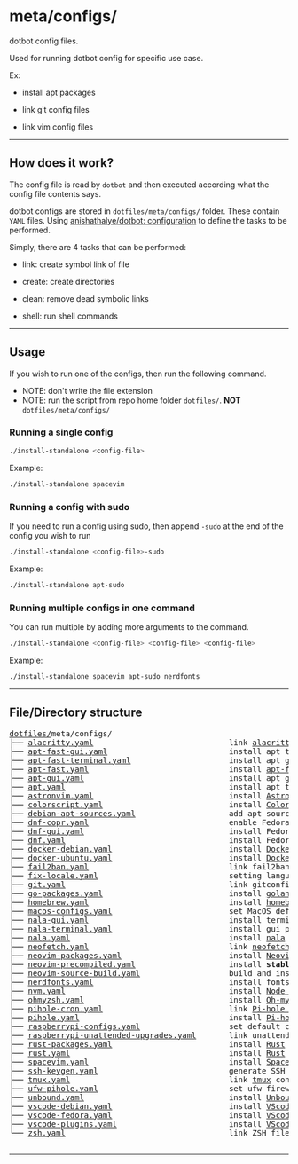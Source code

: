 # meta/configs/

dotbot config files.

Used for running dotbot config for specific use case.

Ex:

- install apt packages

- link git config files

- link vim config files

---

## How does it work?

The config file is read by `dotbot` and then executed according what the config file contents says.

dotbot configs are stored in `dotfiles/meta/configs/` folder. These contain `YAML` files. Using [anishathalye/dotbot: configuration](https://github.com/anishathalye/dotbot#configuration) to define the tasks to be performed.

Simply, there are 4 tasks that can be performed:

- link: create symbol link of file

- create: create directories

- clean: remove dead symbolic links

- shell: run shell commands

---

## Usage

If you wish to run one of the configs, then run the following command.

- NOTE: don't write the file extension
- NOTE: run the script from repo home folder `dotfiles/`. **NOT** `dotfiles/meta/configs/`

### Running a single config

```bash
./install-standalone <config-file>
```

Example:

```bash
./install-standalone spacevim
```

### Running a config with sudo

If you need to run a config using sudo, then append `-sudo` at the end of the config you wish to run

```bash
./install-standalone <config-file>-sudo
```

Example:

```bash
./install-standalone apt-sudo
```

### Running multiple configs in one command

You can run multiple by adding more arguments to the command.

```bash
./install-standalone <config-file> <config-file> <config-file>
```

Example:

```bash
./install-standalone spacevim apt-sudo nerdfonts
```

---

## File/Directory structure

<!--
loaded tree structure with
tree -a -H "." meta/configs -L 1
-->

<pre>
<a href="../../../../">dotfiles/</a>meta/configs/
├── <a href="./alacritty.yaml">alacritty.yaml</a>                             link <a href="https://github.com/alacritty/alacritty">alacritty</a> config files
├── <a href="./apt-fast-gui.yaml">apt-fast-gui.yaml</a>                          install apt terminal packages using <a href="https://github.com/ilikenwf/apt-fast">apt-fast</a>
├── <a href="./apt-fast-terminal.yaml">apt-fast-terminal.yaml</a>                     install apt gui packages using <a href="https://github.com/ilikenwf/apt-fast">apt-fast</a>
├── <a href="./apt-fast.yaml">apt-fast.yaml</a>                              install <a href="https://github.com/ilikenwf/apt-fast">apt-fast</a>
├── <a href="./apt-gui.yaml">apt-gui.yaml</a>                               install apt gui packages
├── <a href="./apt.yaml">apt.yaml</a>                                   install apt terminal packages
├── <a href="./astronvim.yaml">astronvim.yaml</a>                             install <a href="https://github.com/AstroNvim/AstroNvim">AstroNvim</a>
├── <a href="./colorscript.yaml">colorscript.yaml</a>                           install <a href="https://gitlab.com/dwt1/shell-color-scripts">Colorscript</a>
├── <a href="./debian-apt-sources.yaml">debian-apt-sources.yaml</a>                    add apt sources in debian
├── <a href="./dnf-copr.yaml">dnf-copr.yaml</a>                              enable Fedora copr package repos
├── <a href="./dnf-gui.yaml">dnf-gui.yaml</a>                               install Fedora gui packages
├── <a href="./dnf.yaml">dnf.yaml</a>                                   install Fedora terminal packages
├── <a href="./docker-debian.yaml">docker-debian.yaml</a>                         install <a href="https://www.docker.com/">Docker</a> on <a href="https://docs.docker.com/engine/install/debian/">Debian</a>
├── <a href="./docker-ubuntu.yaml">docker-ubuntu.yaml</a>                         install <a href="https://www.docker.com/">Docker</a> on <a href="https://docs.docker.com/engine/install/ubuntu/">Ubuntu</a>
├── <a href="./fail2ban.yaml">fail2ban.yaml</a>                              link fail2ban config file
├── <a href="./fix-locale.yaml">fix-locale.yaml</a>                            setting language locales
├── <a href="./git.yaml">git.yaml</a>                                   link gitconfig files
├── <a href="./go-packages.yaml">go-packages.yaml</a>                           install <a href="https://go.dev/">golang</a> packages
├── <a href="./homebrew.yaml">homebrew.yaml</a>                              install <a href="https://brew.sh/">homebrew</a> and it's packages
├── <a href="./macos-configs.yaml">macos-configs.yaml</a>                         set MacOS default settings
├── <a href="./nala-gui.yaml">nala-gui.yaml</a>                              install terminal packages using <a href="https://gitlab.com/volian/nala">nala</a>
├── <a href="./nala-terminal.yaml">nala-terminal.yaml</a>                         install gui packages using <a href="https://gitlab.com/volian/nala">nala</a>
├── <a href="./nala.yaml">nala.yaml</a>                                  install <a href="https://gitlab.com/volian/nala">nala</a> debian/ubuntu package manager
├── <a href="./neofetch.yaml">neofetch.yaml</a>                              link <a href="https://github.com/dylanaraps/neofetch">neofetch</a> config file
├── <a href="./neovim-packages.yaml">neovim-packages.yaml</a>                       install <a href="https://github.com/neovim/neovim">Neovim</a> plugins using <a href="https://github.com/wbthomason/packer.nvim">Packer</a>
├── <a href="./neovim-precompiled.yaml">neovim-precompiled.yaml</a>                    install <strong>stable</strong> precompiled <a href="https://github.com/neovim/neovim/releases/tag/stable">Neovim</a>
├── <a href="./neovim-source-build.yaml">neovim-source-build.yaml</a>                   build and install <a href="https://github.com/neovim/neovim/wiki/Installing-Neovim#install-from-source">Neovim from source</a>
├── <a href="./nerdfonts.yaml">nerdfonts.yaml</a>                             install fonts from <a href="https://github.com/ryanoasis/nerd-fonts">NerdFonts</a>
├── <a href="./nvm.yaml">nvm.yaml</a>                                   install <a href="https://github.com/nvm-sh/nvm">Node version manager</a> and it's plugins
├── <a href="./ohmyzsh.yaml">ohmyzsh.yaml</a>                               install <a href="https://github.com/ohmyzsh/ohmyzsh">Oh-my-zsh</a>
├── <a href="./pihole-cron.yaml">pihole-cron.yaml</a>                           link <a href="https://pi-hole.net/">Pi-hole DNS</a> cron jobs
├── <a href="./pihole.yaml">pihole.yaml</a>                                install <a href="https://pi-hole.net/">Pi-hole DNS</a>
├── <a href="./raspberrypi-configs.yaml">raspberrypi-configs.yaml</a>                   set default configs for raspberry pi
├── <a href="./raspberrypi-unattended-upgrades.yaml">raspberrypi-unattended-upgrades.yaml</a>       link unattended upgrades config file for Raspberry pi OS
├── <a href="./rust-packages.yaml">rust-packages.yaml</a>                         install <a href="https://www.rust-lang.org/">Rust</a> packages
├── <a href="./rust.yaml">rust.yaml</a>                                  install <a href="https://www.rust-lang.org/">Rust</a>
├── <a href="./spacevim.yaml">spacevim.yaml</a>                              install <a href="https://github.com/SpaceVim/SpaceVim">SpaceVim</a>
├── <a href="./ssh-keygen.yaml">ssh-keygen.yaml</a>                            generate SSH keys and copy to device
├── <a href="./tmux.yaml">tmux.yaml</a>                                  link <a href="https://github.com/tmux/tmux">tmux</a> config files and install <a href="https://github.com/tmux-plugins/tpm">tmux plugins</a>
├── <a href="./ufw-pihole.yaml">ufw-pihole.yaml</a>                            set ufw firewall configs for pihole
├── <a href="./unbound.yaml">unbound.yaml</a>                               install <a href="https://github.com/NLnetLabs/unbound">Unbound DNS</a>
├── <a href="./vscode-debian.yaml">vscode-debian.yaml</a>                         install <a href="https://code.visualstudio.com/">VScode</a> on <a href="https://code.visualstudio.com/docs/setup/linux#_debian-and-ubuntu-based-distributions">Debian</a>
├── <a href="./vscode-fedora.yaml">vscode-fedora.yaml</a>                         install <a href="https://code.visualstudio.com/">VScode</a> on <a href="https://code.visualstudio.com/docs/setup/linux#_rhel-fedora-and-centos-based-distributions">Fedora</a>
├── <a href="./vscode-plugins.yaml">vscode-plugins.yaml</a>                        install <a href="https://marketplace.visualstudio.com/VSCode">VScode extensions</a>
└── <a href="./zsh.yaml">zsh.yaml</a>                                   link ZSH files

</pre>

---
